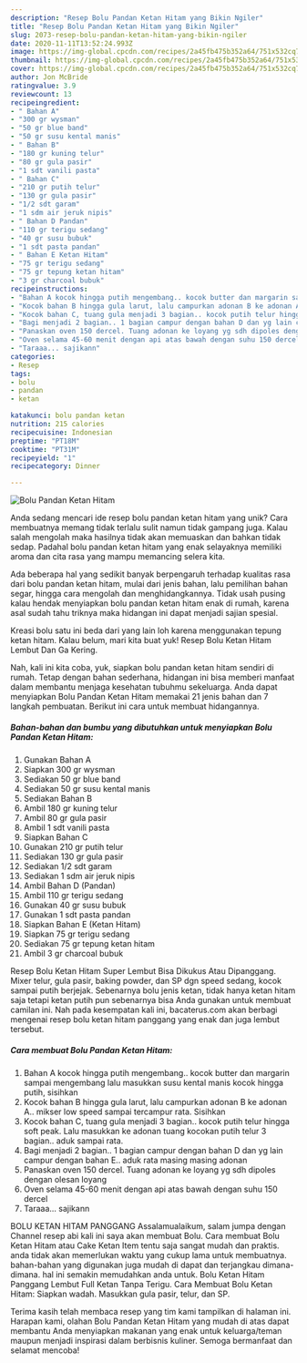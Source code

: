 ```yaml
---
description: "Resep Bolu Pandan Ketan Hitam yang Bikin Ngiler"
title: "Resep Bolu Pandan Ketan Hitam yang Bikin Ngiler"
slug: 2073-resep-bolu-pandan-ketan-hitam-yang-bikin-ngiler
date: 2020-11-11T13:52:24.993Z
image: https://img-global.cpcdn.com/recipes/2a45fb475b352a64/751x532cq70/bolu-pandan-ketan-hitam-foto-resep-utama.jpg
thumbnail: https://img-global.cpcdn.com/recipes/2a45fb475b352a64/751x532cq70/bolu-pandan-ketan-hitam-foto-resep-utama.jpg
cover: https://img-global.cpcdn.com/recipes/2a45fb475b352a64/751x532cq70/bolu-pandan-ketan-hitam-foto-resep-utama.jpg
author: Jon McBride
ratingvalue: 3.9
reviewcount: 13
recipeingredient:
- " Bahan A"
- "300 gr wysman"
- "50 gr blue band"
- "50 gr susu kental manis"
- " Bahan B"
- "180 gr kuning telur"
- "80 gr gula pasir"
- "1 sdt vanili pasta"
- " Bahan C"
- "210 gr putih telur"
- "130 gr gula pasir"
- "1/2 sdt garam"
- "1 sdm air jeruk nipis"
- " Bahan D Pandan"
- "110 gr terigu sedang"
- "40 gr susu bubuk"
- "1 sdt pasta pandan"
- " Bahan E Ketan Hitam"
- "75 gr terigu sedang"
- "75 gr tepung ketan hitam"
- "3 gr charcoal bubuk"
recipeinstructions:
- "Bahan A kocok hingga putih mengembang.. kocok butter dan margarin sampai mengembang lalu masukkan susu kental manis kocok hingga putih, sisihkan"
- "Kocok bahan B hingga gula larut, lalu campurkan adonan B ke adonan A.. mikser low speed sampai tercampur rata. Sisihkan"
- "Kocok bahan C, tuang gula menjadi 3 bagian.. kocok putih telur hingga soft peak. Lalu masukkan ke adonan tuang kocokan putih telur 3 bagian.. aduk sampai rata."
- "Bagi menjadi 2 bagian.. 1 bagian campur dengan bahan D dan yg lain campur dengan bahan E.. aduk rata masing masing adonan"
- "Panaskan oven 150 dercel. Tuang adonan ke loyang yg sdh dipoles dengan olesan loyang"
- "Oven selama 45-60 menit dengan api atas bawah dengan suhu 150 dercel"
- "Taraaa... sajikann"
categories:
- Resep
tags:
- bolu
- pandan
- ketan

katakunci: bolu pandan ketan 
nutrition: 215 calories
recipecuisine: Indonesian
preptime: "PT18M"
cooktime: "PT31M"
recipeyield: "1"
recipecategory: Dinner

---
```



![Bolu Pandan Ketan Hitam](https://img-global.cpcdn.com/recipes/2a45fb475b352a64/751x532cq70/bolu-pandan-ketan-hitam-foto-resep-utama.jpg)

Anda sedang mencari ide resep bolu pandan ketan hitam yang unik? Cara membuatnya memang tidak terlalu sulit namun tidak gampang juga. Kalau salah mengolah maka hasilnya tidak akan memuaskan dan bahkan tidak sedap. Padahal bolu pandan ketan hitam yang enak selayaknya memiliki aroma dan cita rasa yang mampu memancing selera kita.

Ada beberapa hal yang sedikit banyak berpengaruh terhadap kualitas rasa dari bolu pandan ketan hitam, mulai dari jenis bahan, lalu pemilihan bahan segar, hingga cara mengolah dan menghidangkannya. Tidak usah pusing kalau hendak menyiapkan bolu pandan ketan hitam enak di rumah, karena asal sudah tahu triknya maka hidangan ini dapat menjadi sajian spesial.

Kreasi bolu satu ini beda dari yang lain loh karena menggunakan tepung ketan hitam. Kalau belum, mari kita buat yuk! Resep Bolu Ketan Hitam Lembut Dan Ga Kering.


Nah, kali ini kita coba, yuk, siapkan bolu pandan ketan hitam sendiri di rumah. Tetap dengan bahan sederhana, hidangan ini bisa memberi manfaat dalam membantu menjaga kesehatan tubuhmu sekeluarga. Anda dapat menyiapkan Bolu Pandan Ketan Hitam memakai 21 jenis bahan dan 7 langkah pembuatan. Berikut ini cara untuk membuat hidangannya.

<!--inarticleads1-->

##### Bahan-bahan dan bumbu yang dibutuhkan untuk menyiapkan Bolu Pandan Ketan Hitam:

1. Gunakan  Bahan A
1. Siapkan 300 gr wysman
1. Sediakan 50 gr blue band
1. Sediakan 50 gr susu kental manis
1. Sediakan  Bahan B
1. Ambil 180 gr kuning telur
1. Ambil 80 gr gula pasir
1. Ambil 1 sdt vanili pasta
1. Siapkan  Bahan C
1. Gunakan 210 gr putih telur
1. Sediakan 130 gr gula pasir
1. Sediakan 1/2 sdt garam
1. Sediakan 1 sdm air jeruk nipis
1. Ambil  Bahan D (Pandan)
1. Ambil 110 gr terigu sedang
1. Gunakan 40 gr susu bubuk
1. Gunakan 1 sdt pasta pandan
1. Siapkan  Bahan E (Ketan Hitam)
1. Siapkan 75 gr terigu sedang
1. Sediakan 75 gr tepung ketan hitam
1. Ambil 3 gr charcoal bubuk


Resep Bolu Ketan Hitam Super Lembut Bisa Dikukus Atau Dipanggang. Mixer telur, gula pasir, baking powder, dan SP dgn speed sedang, kocok sampai putih berjejak. Sebenarnya bolu jenis ketan, tidak hanya ketan hitam saja tetapi ketan putih pun sebenarnya bisa Anda gunakan untuk membuat camilan ini. Nah pada kesempatan kali ini, bacaterus.com akan berbagi mengenai resep bolu ketan hitam panggang yang enak dan juga lembut tersebut. 

<!--inarticleads2-->

##### Cara membuat Bolu Pandan Ketan Hitam:

1. Bahan A kocok hingga putih mengembang.. kocok butter dan margarin sampai mengembang lalu masukkan susu kental manis kocok hingga putih, sisihkan
1. Kocok bahan B hingga gula larut, lalu campurkan adonan B ke adonan A.. mikser low speed sampai tercampur rata. Sisihkan
1. Kocok bahan C, tuang gula menjadi 3 bagian.. kocok putih telur hingga soft peak. Lalu masukkan ke adonan tuang kocokan putih telur 3 bagian.. aduk sampai rata.
1. Bagi menjadi 2 bagian.. 1 bagian campur dengan bahan D dan yg lain campur dengan bahan E.. aduk rata masing masing adonan
1. Panaskan oven 150 dercel. Tuang adonan ke loyang yg sdh dipoles dengan olesan loyang
1. Oven selama 45-60 menit dengan api atas bawah dengan suhu 150 dercel
1. Taraaa... sajikann


BOLU KETAN HITAM PANGGANG Assalamualaikum, salam jumpa dengan Channel resep abi kali ini saya akan membuat Bolu. Cara membuat Bolu Ketan Hitam atau Cake Ketan Item tentu saja sangat mudah dan praktis. anda tidak akan memerlukan waktu yang cukup lama untuk membuatnya. bahan-bahan yang digunakan juga mudah di dapat dan terjangkau dimana-dimana. hal ini semakin memudahkan anda untuk. Bolu Ketan Hitam Panggang Lembut Full Ketan Tanpa Terigu. Cara Membuat Bolu Ketan Hitam: Siapkan wadah. Masukkan gula pasir, telur, dan SP. 

Terima kasih telah membaca resep yang tim kami tampilkan di halaman ini. Harapan kami, olahan Bolu Pandan Ketan Hitam yang mudah di atas dapat membantu Anda menyiapkan makanan yang enak untuk keluarga/teman maupun menjadi inspirasi dalam berbisnis kuliner. Semoga bermanfaat dan selamat mencoba!
